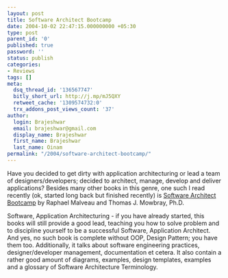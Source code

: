 ```yaml
---
layout: post
title: Software Architect Bootcamp
date: 2004-10-02 22:47:15.000000000 +05:30
type: post
parent_id: '0'
published: true
password: ''
status: publish
categories:
- Reviews
tags: []
meta:
  dsq_thread_id: '136567747'
  bitly_short_url: http://j.mp/mJ5QXY
  retweet_cache: '1309574732:0'
  trx_addons_post_views_count: '37'
author:
  login: Brajeshwar
  email: brajeshwar@gmail.com
  display_name: Brajeshwar
  first_name: Brajeshwar
  last_name: Oinam
permalink: "/2004/software-architect-bootcamp/"
---
```

<p>Have you decided to get dirty with application architecturing or lead a team of designers/developers; decided to architect, manage, develop and deliver applications? Besides many other books in this genre, one such I read recently (ok, started long back but finished recently) is <a href="http://www.amazon.com/exec/obidos/ASIN/0131412272/qid=1096752433/sr=2-1/ref=pd_ka_2_1/104-5424510-8218365" title="Software Architect Bootcamp">Software Architect Bootcamp</a> by Raphael Malveau and Thomas J. Mowbray, Ph.D.</p>
<p>Software, Application Architecturing - if you have already started, this books will still provide a good lead, teaching you how to solve problem and to discipline yourself to be a successful Software, Application Architect. And yes, no such book is complete without OOP, Design Pattern; you have them too. Additionally, it talks about software engineering practices, designer/developer management, documentation et cetera. It also contain a rather good amount of diagrams, examples, design templates, examples and a glossary of Software Architecture Terminology.</p>
